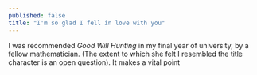 ```yaml
---
published: false
title: "I'm so glad I fell in love with you"
---
```


I was recommended *Good Will Hunting* in my final year of university, by a fellow mathematician. (The extent to which she felt I resembled the title character is an open question). It makes a vital point